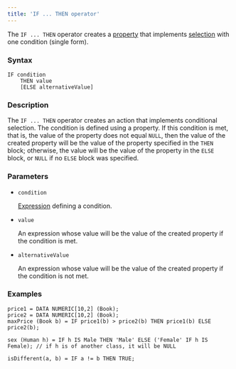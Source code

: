 ```yaml
---
title: 'IF ... THEN operator'
---
```


The `IF ... THEN` operator creates a [property](Properties.md) that implements [selection](Selection_CASE_IF_MULTI_OVERRIDE_EXCLUSIVE.md) with one condition (single form).

### Syntax

    IF condition 
        THEN value
        [ELSE alternativeValue]

### Description

The `IF ... THEN` operator creates an action that implements conditional selection. The condition is defined using a property. If this condition is met, that is, the value of the property does not equal `NULL`, then the value of the created property will be the value of the property specified in the `THEN` block; otherwise, the value will be the value of the property in the `ELSE` block, or `NULL` if no `ELSE` block was specified.

### Parameters

- `condition`

    [Expression](Expression.md) defining a condition. 

- `value`

    An expression whose value will be the value of the created property if the condition is met.

- `alternativeValue`

    An expression whose value will be the value of the created property if the condition is not met.

### Examples

```lsf
price1 = DATA NUMERIC[10,2] (Book);
price2 = DATA NUMERIC[10,2] (Book);
maxPrice (Book b) = IF price1(b) > price2(b) THEN price1(b) ELSE price2(b);

sex (Human h) = IF h IS Male THEN 'Male' ELSE ('Female' IF h IS Female); // if h is of another class, it will be NULL

isDifferent(a, b) = IF a != b THEN TRUE;
```

